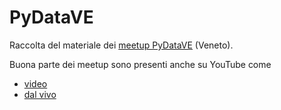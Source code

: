 # PyDataVE

Raccolta del materiale dei [meetup PyDataVE](https://www.meetup.com/pydata-venice/) (Veneto).

Buona parte dei meetup sono presenti anche su YouTube come

* [video](https://www.youtube.com/@pydatavenice1921/videos)
* [dal vivo](https://www.youtube.com/@pydatavenice1921/streams)
